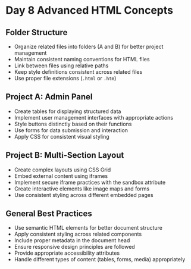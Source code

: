 # Day 8 Advanced HTML Concepts

## Folder Structure
- Organize related files into folders (A and B) for better project management
- Maintain consistent naming conventions for HTML files
- Link between files using relative paths
- Keep style definitions consistent across related files
- Use proper file extensions (`.html` or `.htm`)

## Project A: Admin Panel
- Create tables for displaying structured data
- Implement user management interfaces with appropriate actions
- Style buttons distinctly based on their functions
- Use forms for data submission and interaction
- Apply CSS for consistent visual styling

## Project B: Multi-Section Layout
- Create complex layouts using CSS Grid
- Embed external content using iframes
- Implement secure iframe practices with the sandbox attribute
- Create interactive elements like image maps and forms
- Use consistent styling across different embedded pages

## General Best Practices
- Use semantic HTML elements for better document structure
- Apply consistent styling across related components
- Include proper metadata in the document head
- Ensure responsive design principles are followed
- Provide appropriate accessibility attributes
- Handle different types of content (tables, forms, media) appropriately
